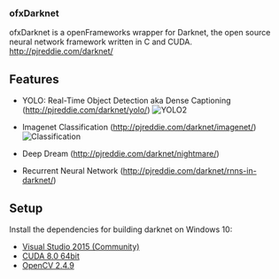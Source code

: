### ofxDarknet

ofxDarknet is a openFrameworks wrapper for Darknet, the open source neural network framework written in C and CUDA. http://pjreddie.com/darknet/

## Features

* YOLO: Real-Time Object Detection aka Dense Captioning (http://pjreddie.com/darknet/yolo/)
![YOLO2](https://raw.githubusercontent.com/mrzl/ofxDarknet/master/images/yolo2.jpg)

* Imagenet Classification (http://pjreddie.com/darknet/imagenet/)
![Classification](https://raw.githubusercontent.com/mrzl/ofxDarknet/master/images/imagenet_classification.jpg)

* Deep Dream (http://pjreddie.com/darknet/nightmare/)
* Recurrent Neural Network (http://pjreddie.com/darknet/rnns-in-darknet/)

## Setup

Install the dependencies for building darknet on Windows 10:
* [Visual Studio 2015 (Community)](https://www.microsoft.com/download/details.aspx?id=48146)
* [CUDA 8.0 64bit](https://developer.nvidia.com/cuda-downloads)
* [OpenCV 2.4.9](https://sourceforge.net/projects/opencvlibrary/files/opencv-win/2.4.9/opencv-2.4.9.exe/download)